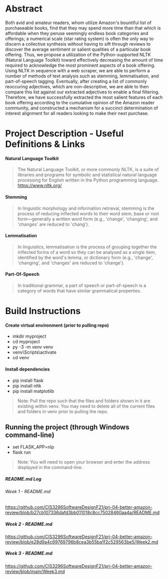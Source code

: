 # Abstract

Both avid and amateur readers, whom utilize Amazon's bountiful list of purchaseable books, find that they may spend more time than that which is affordable when they peruse seemingly endless book categories and offerings; a numerical scale (star rating system) is often the only way to discern a collective synthesis without having to sift through reviews to discover the average sentiment or salient qualities of a particular book offering. Thus, we propose a utilization of the Python-supported NLTK (Natural Language Toolkit) toward effectively decreasing the amount of time required to acknowledge the most prominent aspects of a book offering. Using NLTK in sequence with a web scraper, we are able to perform a number of methods of text analysis such as stemming, lemmatisation, and part-of-speech tagging. Eventually, after creating a list of commonly reoccuring adjectives, which are non-descriptive, we are able to then compare this list against our extracted adjectives to enable a final filtering. Therefore, we have successfully extracted the most salient features of each book offering according to the cumulative opinion of the Amazon reader community, and constructed a mechanism for a succinct determination of interest alignment for all readers looking to make their next purchase.

# Project Description - Useful Definitions & Links

#### Natural Language Toolkit
> The Natural Language Toolkit, or more commonly NLTK, is a suite of libraries and programs for symbolic and statistical natural language processing for English written in the Python programming language. https://www.nltk.org/

#### Stemming
> In linguistic morphology and information retrieval, stemming is the process of reducing inflected words to their word stem, base or root form—generally a written word form (e.g., 'change', 'changing', and 'changes' are reduced to 'chang').

#### Lemmatisation
> In linguistics, lemmatisation is the process of grouping together the inflected forms of a word so they can be analysed as a single item, identified by the word's lemma, or dictionary form (e.g., 'change', 'changing', and 'changes' are reduced to 'change').

#### Part-Of-Speech
> In traditional grammar, a part of speech or part-of-speech is a category of words that have similar grammatical properties.

# Build Instructions

#### Create virtual environment (prior to pulling repo)

- mkdir myproject
- cd myproject
- py -3 -m venv venv
- venv\Scripts\activate
- cd venv

#### Install dependencies

- pip install flask
- pip install nltk
- pip install matplotlib

> Note: Pull the repo such that the files and folders shown in it are existing within venv. You may need to delete all of the current files and folders in venv prior to pulling the repo. 

## Running the project (through Windows command-line)

- set FLASK_APP=nlp
- flask run

> Note: You will need to open your browser and enter the address displayed in the command-line.

##### README.md Log

###### Week 1 - README.md

https://github.com/CIS3296SoftwareDesignF21/prj-04-better-amazon-review/blob/b27cb107336dafd3bb011018c8cc75028460aa4a/README.md

##### Week 2 - README.md

https://github.com/CIS3296SoftwareDesignF21/prj-04-better-amazon-review/blob/e28d9a4c69769796b8cea3b55ba1f2c529563be5/Week2.md

##### Week 3 - README.md

https://github.com/CIS3296SoftwareDesignF21/prj-04-better-amazon-review/blob/main/Week3.md
